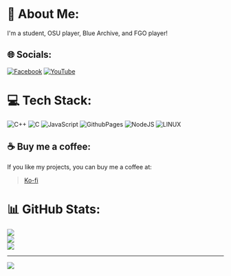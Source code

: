 # 💫 About Me:
I'm a student, OSU player, Blue Archive, and FGO player!


## 🌐 Socials:
[![Facebook](https://img.shields.io/badge/Facebook-%231877F2.svg?logo=Facebook&logoColor=white)](https://facebook.com/ShiyuriKizuku) [![YouTube](https://img.shields.io/badge/YouTube-%23FF0000.svg?logo=YouTube&logoColor=white)](https://youtube.com/@shiki2459) 

# 💻 Tech Stack:
![C++](https://img.shields.io/badge/c++-%2300599C.svg?style=for-the-badge&logo=c%2B%2B&logoColor=white) ![C](https://img.shields.io/badge/c-%2300599C.svg?style=for-the-badge&logo=c&logoColor=white) ![JavaScript](https://img.shields.io/badge/javascript-%23323330.svg?style=for-the-badge&logo=javascript&logoColor=%23F7DF1E) ![GithubPages](https://img.shields.io/badge/github%20pages-121013?style=for-the-badge&logo=github&logoColor=white) ![NodeJS](https://img.shields.io/badge/node.js-6DA55F?style=for-the-badge&logo=node.js&logoColor=white) ![LINUX](https://img.shields.io/badge/Linux-FCC624?style=for-the-badge&logo=linux&logoColor=black)

## ☕ Buy me a coffee:
If you like my projects, you can buy me a coffee at:
> [Ko-fi](https://ko-fi.com/shikihtm)

# 📊 GitHub Stats:
![](https://github-readme-stats.vercel.app/api?username=ShikiHTM&theme=onedark&hide_border=false&include_all_commits=false&count_private=false)<br/>
![](https://github-readme-streak-stats.herokuapp.com/?user=ShikiHTM&theme=onedark&hide_border=false)<br/>
![](https://github-readme-stats.vercel.app/api/top-langs/?username=ShikiHTM&theme=onedark&hide_border=false&include_all_commits=false&count_private=false&layout=compact)

---
[![](https://visitcount.itsvg.in/api?id=ShikiHTM&icon=0&color=0)](https://visitcount.itsvg.in)

<!-- Proudly created with GPRM ( https://gprm.itsvg.in ) -->
